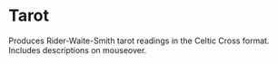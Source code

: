 # Tarot
Produces Rider-Waite-Smith tarot readings in the Celtic Cross format. Includes descriptions on mouseover.
